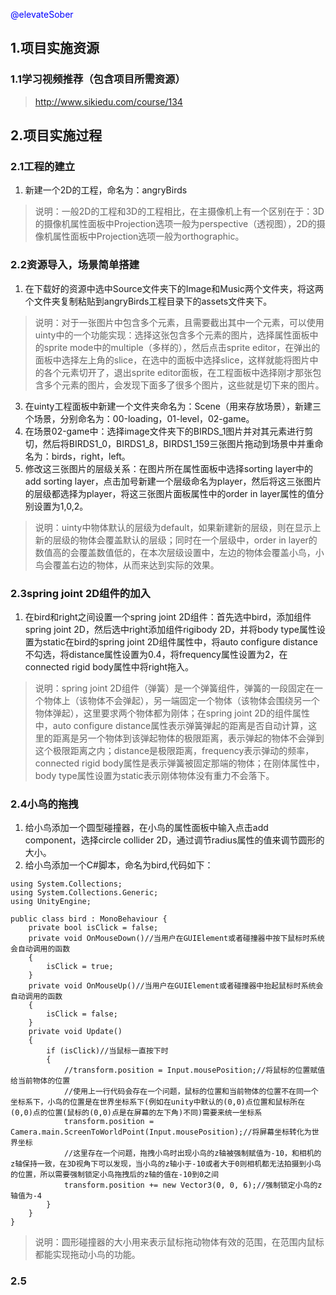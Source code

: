 <font color = blue>@elevateSober</font>

## 1.项目实施资源

### 1.1学习视频推荐（包含项目所需资源）

> http://www.sikiedu.com/course/134

## 2.项目实施过程

### 2.1工程的建立

1. 新建一个2D的工程，命名为：angryBirds

> 说明：一般2D的工程和3D的工程相比，在主摄像机上有一个区别在于：3D的摄像机属性面板中Projection选项一般为perspective（透视图），2D的摄像机属性面板中Projection选项一般为orthographic。

### 2.2资源导入，场景简单搭建

1. 在下载好的资源中选中Source文件夹下的Image和Music两个文件夹，将这两个文件夹复制粘贴到angryBirds工程目录下的assets文件夹下。

>说明：对于一张图片中包含多个元素，且需要截出其中一个元素，可以使用uinty中的一个功能实现：选择这张包含多个元素的图片，选择属性面板中的sprite mode中的multiple（多样的），然后点击sprite editor，在弹出的面板中选择左上角的slice，在选中的面板中选择slice，这样就能将图片中的各个元素切开了，退出sprite editor面板，在工程面板中选择刚才那张包含多个元素的图片，会发现下面多了很多个图片，这些就是切下来的图片。

3. 在uinty工程面板中新建一个文件夹命名为：Scene（用来存放场景），新建三个场景，分别命名为：00-loading，01-level，02-game。
4.  在场景02-game中：选择image文件夹下的BIRDS_1图片并对其元素进行剪切，然后将BIRDS1_0，BIRDS1_8，BIRDS1_159三张图片拖动到场景中并重命名为：birds，right，left。
5. 修改这三张图片的层级关系：在图片所在属性面板中选择sorting layer中的add sorting layer，点击加号新建一个层级命名为player，然后将这三张图片的层级都选择为player，将这三张图片面板属性中的order in layer属性的值分别设置为1,0,2。

> 说明：uinty中物体默认的层级为default，如果新建新的层级，则在显示上新的层级的物体会覆盖默认的层级；同时在一个层级中，order in layer的数值高的会覆盖数值低的，在本次层级设置中，左边的物体会覆盖小鸟，小鸟会覆盖右边的物体，从而来达到实际的效果。

### 2.3spring joint 2D组件的加入

1. 在bird和right之间设置一个spring joint 2D组件：首先选中bird，添加组件spring joint 2D，然后选中right添加组件rigibody 2D，并将body type属性设置为static在bird的spring joint 2D组件属性中，将auto configure distance不勾选，将distance属性设置为0.4，将frequency属性设置为2，在connected rigid body属性中将right拖入。

> 说明：spring joint 2D组件（弹簧）是一个弹簧组件，弹簧的一段固定在一个物体上（该物体不会弹起），另一端固定一个物体（该物体会围绕另一个物体弹起），这里要求两个物体都为刚体；在spring joint 2D的组件属性中，auto configure distance属性表示弹簧弹起的距离是否自动计算，这里的距离是另一个物体到该弹起物体的极限距离，表示弹起的物体不会弹到这个极限距离之内；distance是极限距离，frequency表示弹动的频率，connected rigid body属性是表示弹簧被固定那端的物体；在刚体属性中，body type属性设置为static表示刚体物体没有重力不会落下。

### 2.4小鸟的拖拽

1. 给小鸟添加一个圆型碰撞器，在小鸟的属性面板中输入点击add component，选择circle collider 2D，通过调节radius属性的值来调节圆形的大小。
2. 给小鸟添加一个C#脚本，命名为bird,代码如下：

```
using System.Collections;
using System.Collections.Generic;
using UnityEngine;

public class bird : MonoBehaviour {
    private bool isClick = false;
    private void OnMouseDown()//当用户在GUIElement或者碰撞器中按下鼠标时系统会自动调用的函数
    {
        isClick = true;
    }
    private void OnMouseUp()//当用户在GUIElement或者碰撞器中抬起鼠标时系统会自动调用的函数
    {
        isClick = false;
    }
    private void Update()
    {
        if (isClick)//当鼠标一直按下时
        {
            //transform.position = Input.mousePosition;//将鼠标的位置赋值给当前物体的位置
            //使用上一行代码会存在一个问题，鼠标的位置和当前物体的位置不在同一个坐标系下，小鸟的位置是在世界坐标系下(例如在unity中默认的(0,0)点位置和鼠标所在(0,0)点的位置(鼠标的(0,0)点是在屏幕的左下角)不同)需要来统一坐标系
            transform.position = Camera.main.ScreenToWorldPoint(Input.mousePosition);//将屏幕坐标转化为世界坐标
            //这里存在一个问题，拖拽小鸟时出现小鸟的z轴被强制赋值为-10，和相机的z轴保持一致，在3D视角下可以发现，当小鸟的z轴小于-10或者大于0则相机都无法拍摄到小鸟的位置，所以需要强制锁定小鸟拖拽后的z轴的值在-10到0之间
            transform.position += new Vector3(0, 0, 6);//强制锁定小鸟的z轴值为-4
        }
    }
}
```

> 说明：圆形碰撞器的大小用来表示鼠标拖动物体有效的范围，在范围内鼠标都能实现拖动小鸟的功能。

### 2.5
